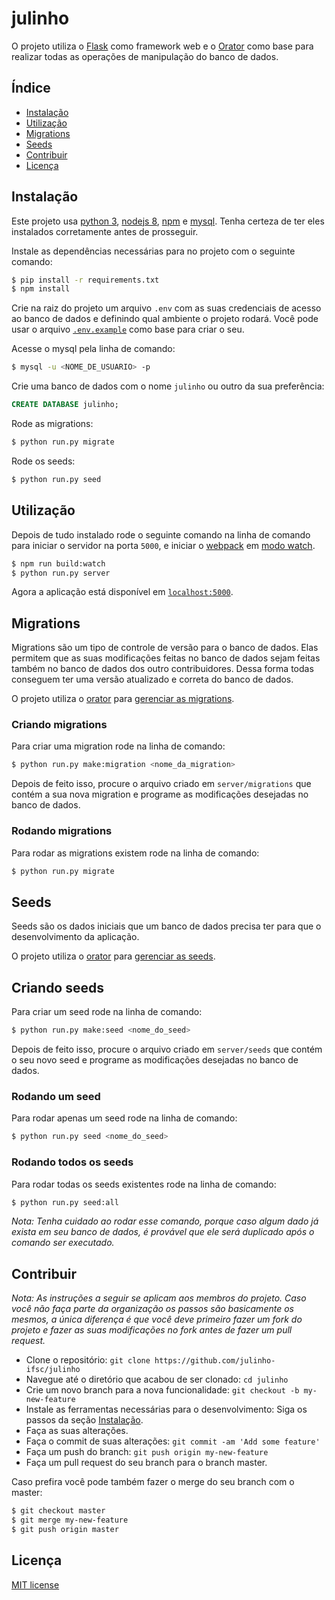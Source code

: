 # julinho

O projeto utiliza o [Flask](http://flask.pocoo.org/) como framework web e o [Orator](https://orator-orm.com/) como base para realizar todas as operações de manipulação do banco de dados.

## Índice
- [Instalação](#instalação)
- [Utilização](#utilização)
- [Migrations](#migrations)
- [Seeds](#seeds)
- [Contribuir](#contribuir)
- [Licença](#licença)

## Instalação
Este projeto usa [python 3](https://www.python.org/), [nodejs 8](https://nodejs.org/), [npm](https://www.npmjs.com/) e [mysql](https://www.mysql.com/).
Tenha certeza de ter eles instalados corretamente antes de prosseguir.

Instale as dependências necessárias para no projeto com o seguinte comando:

```sh
$ pip install -r requirements.txt
$ npm install
```

Crie na raiz do projeto um arquivo `.env` com as suas credenciais de acesso ao banco de dados e definindo qual ambiente o projeto rodará.
Você pode usar o arquivo [`.env.example`](.env.example) como base para criar o seu.

Acesse o mysql pela linha de comando:

```sh
$ mysql -u <NOME_DE_USUARIO> -p
```

Crie uma banco de dados com o nome `julinho` ou outro da sua preferência:

```sql
CREATE DATABASE julinho;
```

Rode as migrations:

```sh
$ python run.py migrate
```

Rode os seeds:

```sh
$ python run.py seed
```

## Utilização

Depois de tudo instalado rode o seguinte comando na linha de comando para iniciar o servidor na porta `5000`, e iniciar o [webpack](https://webpack.js.org/) em [modo watch](https://webpack.js.org/configuration/watch/).

```sh
$ npm run build:watch
$ python run.py server
```

Agora a aplicação está disponível em [`localhost:5000`](http://localhost:5000).

## Migrations

Migrations são um tipo de controle de versão para o banco de dados. Elas permitem que as suas modificações  feitas no banco de dados sejam feitas também no banco de dados dos outro contribuidores. Dessa forma todas conseguem ter uma versão atualizado e correta do banco de dados.

O projeto utiliza o [orator](https://orator-orm.com/) para [gerenciar as migrations](https://orator-orm.com/docs/0.9/migrations.html).

### Criando migrations

Para criar uma migration rode na linha de comando:

```sh
$ python run.py make:migration <nome_da_migration>
```

Depois de feito isso, procure o arquivo criado em `server/migrations` que contém a sua nova migration e programe as modificações desejadas no banco de dados.

### Rodando migrations

Para rodar as migrations existem rode na linha de comando:

```sh
$ python run.py migrate
```

## Seeds

Seeds são os dados iniciais que um banco de dados precisa ter para que o desenvolvimento da aplicação.

O projeto utiliza o [orator](https://orator-orm.com/) para [gerenciar as seeds](https://orator-orm.com/docs/0.9/seeding.html).

## Criando seeds

Para criar um seed rode na linha de comando:

```sh
$ python run.py make:seed <nome_do_seed>
```

Depois de feito isso, procure o arquivo criado em `server/seeds` que contém o seu novo seed e programe as modificações desejadas no banco de dados.

### Rodando um seed

Para rodar apenas um seed rode na linha de comando:

```sh
$ python run.py seed <nome_do_seed>
```

### Rodando todos os seeds

Para rodar todas os seeds existentes rode na linha de comando:

```sh
$ python run.py seed:all
```
*Nota: Tenha cuidado ao rodar esse comando, porque caso algum dado já exista em seu banco de dados, é provável que ele será duplicado após o comando ser executado.*

## Contribuir
*Nota: As instruções a seguir se aplicam aos membros do projeto. Caso você não faça parte da organização os passos são basicamente os mesmos, a única diferença é que você deve primeiro fazer um fork do projeto e fazer as suas modificações no fork antes de fazer um pull request.*

- Clone o repositório: `git clone https://github.com/julinho-ifsc/julinho`
- Navegue até o diretório que acabou de ser clonado: `cd julinho`
- Crie um novo branch para a nova funcionalidade: `git checkout -b my-new-feature`
- Instale as ferramentas necessárias para o desenvolvimento: Siga os passos da seção [Instalação](#instalação).
- Faça as suas alterações.
- Faça o commit de suas alterações: `git commit -am 'Add some feature'`
- Faça um push do branch: `git push origin my-new-feature`
- Faça um pull request do seu branch para o branch master.

Caso prefira você pode também fazer o merge do seu branch com o master:

```sh
$ git checkout master
$ git merge my-new-feature
$ git push origin master
```

## Licença

[MIT license](LICENSE)
